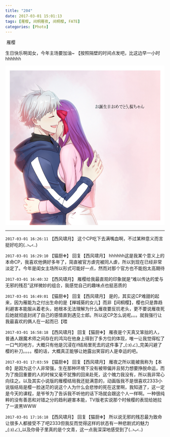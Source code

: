 ```yaml
---
title: "204"
date: 2017-03-01 15:01:13
tags: [雁樱, 间桐雁夜, 间桐樱, FATE]
categories: [Photo]
---
```


<p>&nbsp;雁樱</p> 
<p>生日快乐啊闺女，今年主场要加油~&nbsp;【按照隔壁的时间点发吧，比这边早一小时 hhhhhh<br /></p>

![](https://raw.githubusercontent.com/alicewish/meowchain247/master/img_cVZNdzJtQk9JV2UyUlBUMG9TeG1EN2ZRYlVhMk9vZUs3Z21KeDhKd3VsR05zVzhBckhZRjJRPT0.jpg)

---

`2017-03-01 16:26:11` 【西风啸月】 这个CP吃下去满嘴血啊，不过某种意义而言挺好吃的(..›ᴗ‹..)

`2017-03-01 16:29:10` 【猫厨✙】 回复【西风啸月】 hhhhhh这是我某个意义上的本命CP，我喜欢他俩好多年了，简直被官方虐完被同人虐，所以到现在已经非常淡定了。今年是闺女主场所以形式可能好一点，然而对那个官方也不能抱太高期待

`2017-03-01 16:40:32` 【西风啸月】 雁樱给我最直观的印象就是“难以传达的爱与无邪的残忍”这样微妙的组合，我感觉自己的趣味点也挺恶质的

`2017-03-01 16:49:01` 【猫厨✙】 回复【西风啸月】 是的，其实这CP难甜的起来，因为雁能为之付出生命的是【禅城葵的女儿】而非【间桐樱】，樱也只是靠趋利避害本能服从着老头，她根本无法理解为什么雁夜要反抗老头，更不要说雁夜死后她就彻底封闭了自己的感情直到遇见士郎。所以这CP怎么说呢。。。就我强行让我最喜欢的俩人在一起而已【喂

`2017-03-01 16:58:18` 【西风啸月】 回复【猫厨✙】 雁夜是个天真又笨拙的人，普通人跟魔术师之间存在的鸿沟在他身上得到了多方位的体现，唯一让我觉得松了一口气的地方，大概只有他是沉浸在if结局里死去的这件事了\_(:з)∠)\_完美闪避了樱的补刀。。。。樱的话，大概真正能够让她露出笑容的人是幸运的吧。

`2017-03-01 17:03:59` 【猫厨✙】 回复【西风啸月】 雁夜之所以能被我称为【本命】是因为这个人非常强，生在那种环境下没有被带偏并且努力想要挣脱命运，而为了挽回重要的人的时候又毫不犹豫的回来赴死，这个魄力我没有，所以我非常心向往之。以及其实小说版的雁樱结局我还挺满意的，动画版我不是很喜欢2333小说版结局是樱一脸迷茫的说这个人为什么会悲惨的死在这里啊，我知道了，这一定是今天的课程，是爷爷为了告诉我不听他的话下场就会跟这个人一样啊。一种很纯粹的没有善恶和对错之分的趋利避害本能，TV版老实说那个时候樱的表现给她拉了一波黑WWW

`2017-03-01 17:16:18` 【西风啸月】 回复【猫厨✙】 所以说无邪的残忍最为致命让很多人都接受不了吧2333但我反而觉得这样的状态有一种悲剧式的魅力\_(:з)∠)\_以及你骨子里真的是个文青，这一点我深深地感受到了(..›ᴗ‹..)
